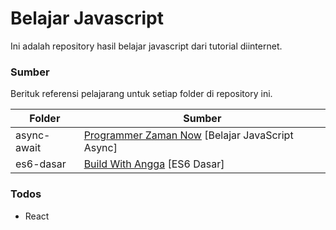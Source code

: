 # Belajar Javascript
Ini adalah repository hasil belajar javascript dari tutorial diinternet.

### Sumber
Berituk referensi pelajarang untuk setiap folder di repository ini.

| Folder | Sumber |
| ------ | ------ |
| async-await | [Programmer Zaman Now](https://www.youtube.com/watch?v=LLT6EAtX-x8&list=PL-CtdCApEFH-I4CD6km3BcXqrhWAkY4et) [Belajar JavaScript Async] |
| es6-dasar | [Build With Angga](https://www.buildwithangga.com/kelas/es6-dasar) [ES6 Dasar] |

### Todos
 - React